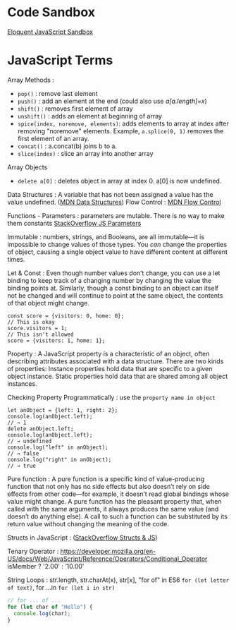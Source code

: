 


# Code Sandbox
[Eloquent JavaScript Sandbox](https://eloquentjavascript.net/code/)

# JavaScript Terms

Array Methods
:
- `pop()` : remove last element
- `push()` : add an element at the end (could also use *a[a.length]=x*)
- `shift()` : removes first element of array
- `unshift()` : adds an element at beginning of array
- `spice(index, noremove, elements)`: adds elements to array at index after removing "noremove" elements.  Example, `a.splice(0, 1)` removes the first element of an array.
- `concat()` : a.concat(b) joins b to a.
- `slice(index)` : slice an array into another array

Array Objects
- `delete a[0]` : deletes object in array at index 0.  a[0] is now undefined.

Data Structures
: A variable that has not been assigned a value has the value undefined. ([MDN Data Structures](https://developer.mozilla.org/en-US/docs/Web/JavaScript/Data_structures))
Flow Control
: [MDN Flow Control](https://developer.mozilla.org/en-US/docs/Web/JavaScript/Guide/Control_flow_and_error_handling)

Functions - Parameters
: parameters are mutable.  There is no way to make them constants [StackOverflow JS Parameters](https://stackoverflow.com/questions/30314457/how-to-make-function-parameter-constant-in-javascript)

Immutable
: numbers, strings, and Booleans, are all immutable—it
is impossible to change values of those types. You *can* change the properties of object, causing a single
object value to have different content at different times.

Let & Const
: Even though number values don’t change, you can
use a let binding to keep track of a changing number by changing the value
the binding points at. Similarly, though a const binding to an object can itself
not be changed and will continue to point at the same object, the contents of
that object might change.
```JS
const score = {visitors: 0, home: 0};
// This is okay
score.visitors = 1;
// This isn't allowed
score = {visitors: 1, home: 1};
```

Property
: A JavaScript property is a characteristic of an object, often describing attributes associated with a data structure.  There are two kinds of properties: Instance properties hold data that are specific to a given object instance. Static properties hold data that are shared among all object instances.

Checking Property Programmatically
: use the `property name in object`
```JS
let anObject = {left: 1, right: 2};
console.log(anObject.left);
// → 1
delete anObject.left;
console.log(anObject.left);
// → undefined
console.log("left" in anObject);
// → false
console.log("right" in anObject);
// → true
```

Pure function
: A pure function is a specific kind of value-producing function that not only has no side effects but also doesn’t rely on side effects from other code—for example, it doesn’t read global bindings whose value might change. A pure
function has the pleasant property that, when called with the same arguments, it always produces the same value (and doesn’t do anything else). A call to such a function can be substituted by its return value without changing the
meaning of the code.

Structs in JavaScript
: ([StackOverflow Structs & JS](https://stackoverflow.com/questions/502366/structs-in-javascript))

Tenary Operator
: https://developer.mozilla.org/en-US/docs/Web/JavaScript/Reference/Operators/Conditional_Operator   
isMember ? '$2.00' : '$10.00'

String Loops
: str.length, str.charAt(x), str[x], "for of" in ES6 `for (let letter of text)`,  for ...in `for (let i in str)`
```js
// for ... of ...
for (let char of "Hello") {
  console.log(char);
}
```
